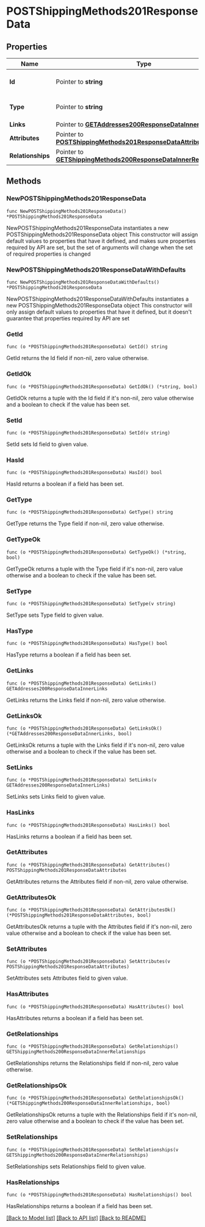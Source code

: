 # POSTShippingMethods201ResponseData

## Properties

Name | Type | Description | Notes
------------ | ------------- | ------------- | -------------
**Id** | Pointer to **string** | The resource&#39;s id | [optional] 
**Type** | Pointer to **string** | The resource&#39;s type | [optional] 
**Links** | Pointer to [**GETAddresses200ResponseDataInnerLinks**](GETAddresses200ResponseDataInnerLinks.md) |  | [optional] 
**Attributes** | Pointer to [**POSTShippingMethods201ResponseDataAttributes**](POSTShippingMethods201ResponseDataAttributes.md) |  | [optional] 
**Relationships** | Pointer to [**GETShippingMethods200ResponseDataInnerRelationships**](GETShippingMethods200ResponseDataInnerRelationships.md) |  | [optional] 

## Methods

### NewPOSTShippingMethods201ResponseData

`func NewPOSTShippingMethods201ResponseData() *POSTShippingMethods201ResponseData`

NewPOSTShippingMethods201ResponseData instantiates a new POSTShippingMethods201ResponseData object
This constructor will assign default values to properties that have it defined,
and makes sure properties required by API are set, but the set of arguments
will change when the set of required properties is changed

### NewPOSTShippingMethods201ResponseDataWithDefaults

`func NewPOSTShippingMethods201ResponseDataWithDefaults() *POSTShippingMethods201ResponseData`

NewPOSTShippingMethods201ResponseDataWithDefaults instantiates a new POSTShippingMethods201ResponseData object
This constructor will only assign default values to properties that have it defined,
but it doesn't guarantee that properties required by API are set

### GetId

`func (o *POSTShippingMethods201ResponseData) GetId() string`

GetId returns the Id field if non-nil, zero value otherwise.

### GetIdOk

`func (o *POSTShippingMethods201ResponseData) GetIdOk() (*string, bool)`

GetIdOk returns a tuple with the Id field if it's non-nil, zero value otherwise
and a boolean to check if the value has been set.

### SetId

`func (o *POSTShippingMethods201ResponseData) SetId(v string)`

SetId sets Id field to given value.

### HasId

`func (o *POSTShippingMethods201ResponseData) HasId() bool`

HasId returns a boolean if a field has been set.

### GetType

`func (o *POSTShippingMethods201ResponseData) GetType() string`

GetType returns the Type field if non-nil, zero value otherwise.

### GetTypeOk

`func (o *POSTShippingMethods201ResponseData) GetTypeOk() (*string, bool)`

GetTypeOk returns a tuple with the Type field if it's non-nil, zero value otherwise
and a boolean to check if the value has been set.

### SetType

`func (o *POSTShippingMethods201ResponseData) SetType(v string)`

SetType sets Type field to given value.

### HasType

`func (o *POSTShippingMethods201ResponseData) HasType() bool`

HasType returns a boolean if a field has been set.

### GetLinks

`func (o *POSTShippingMethods201ResponseData) GetLinks() GETAddresses200ResponseDataInnerLinks`

GetLinks returns the Links field if non-nil, zero value otherwise.

### GetLinksOk

`func (o *POSTShippingMethods201ResponseData) GetLinksOk() (*GETAddresses200ResponseDataInnerLinks, bool)`

GetLinksOk returns a tuple with the Links field if it's non-nil, zero value otherwise
and a boolean to check if the value has been set.

### SetLinks

`func (o *POSTShippingMethods201ResponseData) SetLinks(v GETAddresses200ResponseDataInnerLinks)`

SetLinks sets Links field to given value.

### HasLinks

`func (o *POSTShippingMethods201ResponseData) HasLinks() bool`

HasLinks returns a boolean if a field has been set.

### GetAttributes

`func (o *POSTShippingMethods201ResponseData) GetAttributes() POSTShippingMethods201ResponseDataAttributes`

GetAttributes returns the Attributes field if non-nil, zero value otherwise.

### GetAttributesOk

`func (o *POSTShippingMethods201ResponseData) GetAttributesOk() (*POSTShippingMethods201ResponseDataAttributes, bool)`

GetAttributesOk returns a tuple with the Attributes field if it's non-nil, zero value otherwise
and a boolean to check if the value has been set.

### SetAttributes

`func (o *POSTShippingMethods201ResponseData) SetAttributes(v POSTShippingMethods201ResponseDataAttributes)`

SetAttributes sets Attributes field to given value.

### HasAttributes

`func (o *POSTShippingMethods201ResponseData) HasAttributes() bool`

HasAttributes returns a boolean if a field has been set.

### GetRelationships

`func (o *POSTShippingMethods201ResponseData) GetRelationships() GETShippingMethods200ResponseDataInnerRelationships`

GetRelationships returns the Relationships field if non-nil, zero value otherwise.

### GetRelationshipsOk

`func (o *POSTShippingMethods201ResponseData) GetRelationshipsOk() (*GETShippingMethods200ResponseDataInnerRelationships, bool)`

GetRelationshipsOk returns a tuple with the Relationships field if it's non-nil, zero value otherwise
and a boolean to check if the value has been set.

### SetRelationships

`func (o *POSTShippingMethods201ResponseData) SetRelationships(v GETShippingMethods200ResponseDataInnerRelationships)`

SetRelationships sets Relationships field to given value.

### HasRelationships

`func (o *POSTShippingMethods201ResponseData) HasRelationships() bool`

HasRelationships returns a boolean if a field has been set.


[[Back to Model list]](../README.md#documentation-for-models) [[Back to API list]](../README.md#documentation-for-api-endpoints) [[Back to README]](../README.md)


